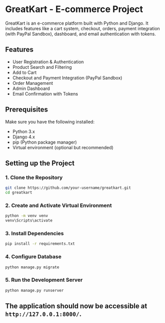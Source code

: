 # GreatKart - E-commerce Project

GreatKart is an e-commerce platform built with Python and Django. It includes features like a cart system, checkout, orders, payment integration (with PayPal Sandbox), dashboard, and email authentication with tokens.

## Features

- User Registration & Authentication
- Product Search and Filtering
- Add to Cart
- Checkout and Payment Integration (PayPal Sandbox)
- Order Management
- Admin Dashboard
- Email Confirmation with Tokens

## Prerequisites

Make sure you have the following installed:

- Python 3.x
- Django 4.x
- pip (Python package manager)
- Virtual environment (optional but recommended)

## Setting up the Project

### 1. Clone the Repository

```bash
git clone https://github.com/your-username/greatkart.git
cd greatkart
```

### 2. Create and Activate Virtual Environment

```bash
python -m venv venv 
venv\Scripts\activate
```

### 3. Install Dependencies

```bash
pip install -r requirements.txt
```

### 4. Configure Database

```bash
python manage.py migrate
```
### 5. Run the Development Server

```bash
python manage.py runserver
```
The application should now be accessible at `http://127.0.0.1:8000/`.
------------------------------------------------------------------------

